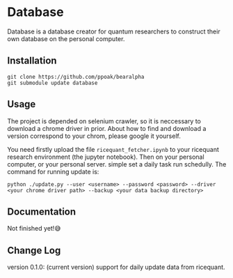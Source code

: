 # Database

Database is a database creator for quantum researchers to construct their own database on the personal computer.

## Installation

```shell
git clone https://github.com/ppoak/bearalpha
git submodule update database
```

## Usage

The project is depended on selenium crawler, so it is neccessary to download a chrome driver in prior. About how to find and download a version correspond to your chrom, please google it yourself.

You need firstly upload the file `ricequant_fetcher.ipynb` to your ricequant research environment (the jupyter notebook). Then on your personal computer, or your personal server. simple set a daily task run schedully. The command for running update is:

```
python ./update.py --user <username> --password <password> --driver <your chrome driver path> --backup <your data backup directory>
```

## Documentation

Not finished yet!😅

## Change Log

version 0.1.0: (current version) support for daily update data from ricequant.
